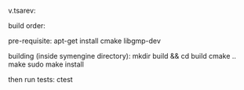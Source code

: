v.tsarev:

build order:

pre-requisite:
apt-get install cmake libgmp-dev

building (inside symengine directory):
mkdir build && cd build
cmake ..
make
sudo make install

then run tests:
ctest
